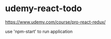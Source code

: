 # udemy-react-todo
https://www.udemy.com/course/pro-react-redux/

use 'npm-start' to run application
